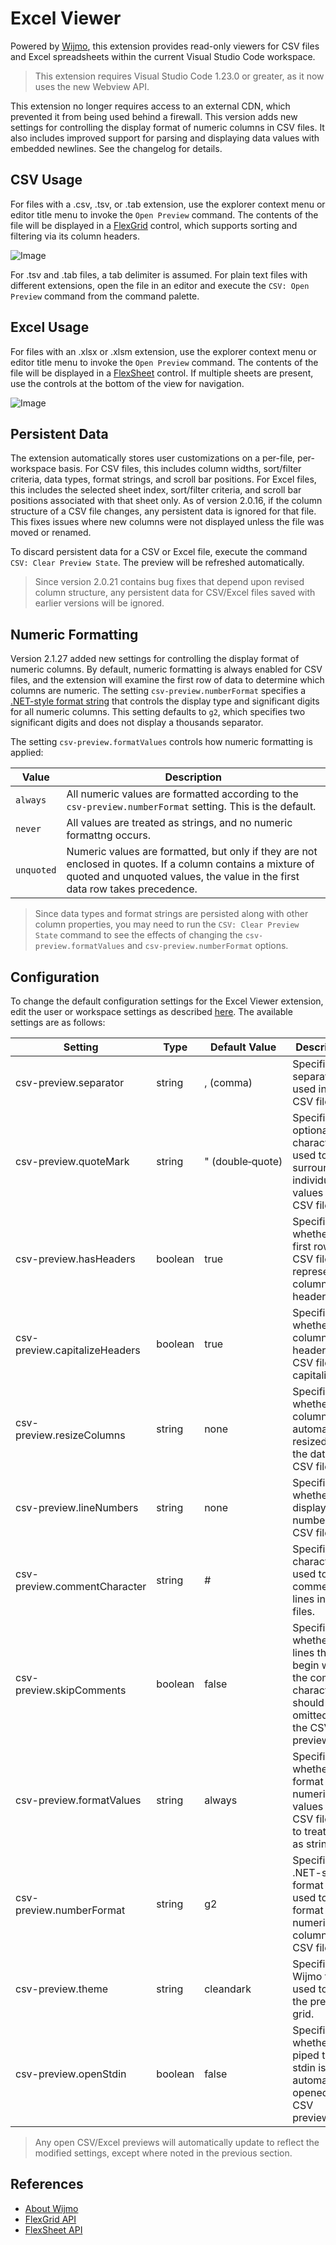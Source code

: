 # Excel Viewer
Powered by [Wijmo](http://www.wijmo.com/products/wijmo-5), this extension provides read-only viewers for CSV files and Excel spreadsheets within the current Visual Studio Code workspace.

> This extension requires Visual Studio Code 1.23.0 or greater, as it now uses the new Webview API.

This extension no longer requires access to an external CDN, which prevented it from being used behind a firewall. This version adds new settings for controlling the display format of numeric columns in CSV files. It also includes improved support for parsing and displaying data values with embedded newlines. See the changelog for details.

## CSV Usage
For files with a .csv, .tsv, or .tab extension, use the explorer context menu or editor title menu to invoke the `Open Preview` command. The contents of the file will be displayed in a [FlexGrid](http://demos.wijmo.com/5/Angular/Explorer/Explorer/#/grid/intro) control, which supports sorting and filtering via its column headers.

![Image](./img/csv-preview-2.gif)

For .tsv and .tab files, a tab delimiter is assumed. For plain text files with different extensions, open the file in an editor and execute the `CSV: Open Preview` command from the command palette.

## Excel Usage
For files with an .xlsx or .xlsm extension, use the explorer context menu or editor title menu to invoke the `Open Preview` command. The contents of the file will be displayed in a [FlexSheet](http://wijmo.com/products/flexsheet) control. If multiple sheets are present, use the controls at the bottom of the view for navigation.

![Image](./img/excel-preview-2.gif)

## Persistent Data
The extension automatically stores user customizations on a per-file, per-workspace basis. For CSV files, this includes column widths, sort/filter criteria, data types, format strings, and scroll bar positions. For Excel files, this includes the selected sheet index, sort/filter criteria, and scroll bar positions associated with that sheet only. As of version 2.0.16, if the column structure of a CSV file changes, any persistent data is ignored for that file. This fixes issues where new columns were not displayed unless the file was moved or renamed.

To discard persistent data for a CSV or Excel file, execute the command `CSV: Clear Preview State`. The preview will be refreshed automatically.

> Since version 2.0.21 contains bug fixes that depend upon revised column structure, any persistent data for CSV/Excel files saved with earlier versions will be ignored.

## Numeric Formatting
Version 2.1.27 added new settings for controlling the display format of numeric columns. By default, numeric formatting is always enabled for CSV files, and the extension will examine the first row of data to determine which columns are numeric. The setting `csv-preview.numberFormat` specifies a [.NET-style format string](https://docs.microsoft.com/en-us/dotnet/standard/base-types/standard-numeric-format-strings) that controls the display type and significant digits for all numeric columns. This setting defaults to `g2`, which specifies two significant digits and does not display a thousands separator.

The setting `csv-preview.formatValues` controls how numeric formatting is applied: 

Value | Description
----- | -----------
`always` | All numeric values are formatted according to the `csv-preview.numberFormat` setting. This is the default.
`never` | All values are treated as strings, and no numeric formattng occurs.
`unquoted` | Numeric values are formatted, but only if they are not enclosed in quotes. If a column contains a mixture of quoted and unquoted values, the value in the first data row takes precedence.

> Since data types and format strings are persisted along with other column properties, you may need to run the `CSV: Clear Preview State` command to see the effects of changing the `csv-preview.formatValues` and `csv-preview.numberFormat` options.

## Configuration
To change the default configuration settings for the Excel Viewer extension, edit the user or workspace settings as described [here](http://code.visualstudio.com/docs/customization/userandworkspace#_creating-user-and-workspace-settings). The available settings are as follows:

Setting | Type | Default Value | Description
------- | ---- | ------------- | -----------
csv-preview.separator | string | , (comma) | Specifies the separator used in a CSV file.
csv-preview.quoteMark | string | "&nbsp;(double&#8209;quote) | Specifies the optional character used to surround individual values in a CSV file.
csv-preview.hasHeaders | boolean | true | Specifies whether the first row in a CSV file represents column headers.
csv-preview.capitalizeHeaders | boolean | true | Specifies whether column headers in CSV files are capitalized.
csv-preview.resizeColumns | string | none | Specifies whether columns are automatically resized to fit the data for CSV files.
csv-preview.lineNumbers | string | none | Specifies whether to display line numbers for CSV files.
csv-preview.commentCharacter | string | # | Specifies the character used to mark comment lines in CSV files.
csv-preview.skipComments | boolean | false | Specifies whether lines that begin with the comment character should be omitted from the CSV preview.
csv-preview.formatValues | string | always | Specifies whether to format numeric values in CSV files, or to treat them as strings.
csv-preview.numberFormat | string | g2 | Specifies a .NET-style format string used to format numeric columns in CSV files.
csv-preview.theme | string | cleandark | Specifies the Wijmo theme used to style the preview grid.
csv-preview.openStdin | boolean | false | Specifies whether text piped to stdin is automatically opened as a CSV preview.

> Any open CSV/Excel previews will automatically update to reflect the modified settings, except where noted in the previous section.

## References
* [About Wijmo](http://www.wijmo.com/products/wijmo-5)
* [FlexGrid API](http://wijmo.com/5/docs/topic/wijmo.grid.FlexGrid.Class.html)
* [FlexSheet API](http://wijmo.com/5/docs/topic/wijmo.grid.sheet.FlexSheet.Class.html)
